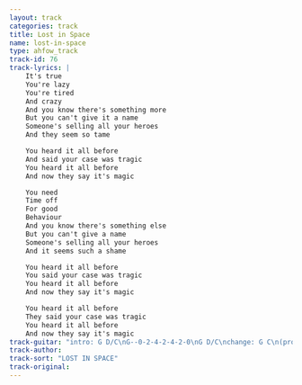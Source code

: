 ```yaml
---
layout: track
categories: track
title: Lost in Space
name: lost-in-space
type: ahfow_track
track-id: 76
track-lyrics: |
    It's true
    You're lazy
    You're tired
    And crazy
    And you know there's something more
    But you can't give it a name
    Someone's selling all your heroes
    And they seem so tame

    You heard it all before
    And said your case was tragic
    You heard it all before
    And now they say it's magic

    You need
    Time off
    For good
    Behaviour
    And you know there's something else
    But you can't give a name
    Someone's selling all your heroes
    And it seems such a shame

    You heard it all before
    You said your case was tragic
    You heard it all before
    And now they say it's magic

    You heard it all before
    They said your case was tragic
    You heard it all before
    And now they say it's magic
track-guitar: "intro: G D/C\nG--0-2-4-2-4-2-0\nG D/C\nchange: G C\n(provided by J Guyer)"
track-author: 
track-sort: "LOST IN SPACE"
track-original: 
---
```

